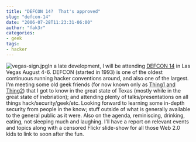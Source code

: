```yaml
---
title: "DEFCON 14?  That's approved"
slug: "defcon-14"
date: "2006-07-28T11:23:31-06:00"
author: "fak3r"
categories:
- geek
tags:
- hacker
---
```


![vegas-sign.jpg](http://fak3r.com/wp-content/uploads/2006/07/vegas-sign.jpg)In a late development, I will be attending [DEFCON 14](http://www.defcon.org/) in Las Vegas August 4-6.  DEFCON (started in 1993) is one of the oldest continuous running hacker conventions around, and also one of the largest.  I'm meeting some old geek friends (for now known only as [Thing1 and Thing2](http://www.ldc.usb.ve/~cchang/robots/thing122.jpg)) that I got to know in the great state of Texas (mostly while in the great state of inebriation); and attending plenty of talks/presentations on all things hack/security/geek/etc.  Looking forward to learning some in-depth security from people in the know; stuff outside of what is generally available to the general public as it were.  Also on the agenda, reminiscing, drinking, eating, not sleeping much and laughing.  I'll have a report on relevant events and topics along with a censored Flickr slide-show for all those Web 2.0 kids to link to soon after the fun.

